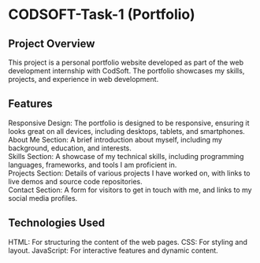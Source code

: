 # CODSOFT-Task-1  (Portfolio)

## Project Overview
This project is a personal portfolio website developed as part of the web development internship with CodSoft. The portfolio showcases my skills, projects, and experience in web development.

## Features
Responsive Design: The portfolio is designed to be responsive, ensuring it looks great on all devices, including desktops, tablets, and smartphones.<br>
About Me Section: A brief introduction about myself, including my background, education, and interests.<br>
Skills Section: A showcase of my technical skills, including programming languages, frameworks, and tools I am proficient in.<br>
Projects Section: Details of various projects I have worked on, with links to live demos and source code repositories.<br>
Contact Section: A form for visitors to get in touch with me, and links to my social media profiles.<br>
## Technologies Used
HTML: For structuring the content of the web pages.
CSS: For styling and layout.
JavaScript: For interactive features and dynamic content.

